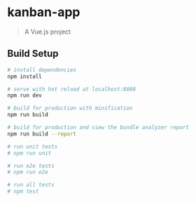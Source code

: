 # kanban-app

> A Vue.js project

## Build Setup

```bash
# install dependencies
npm install

# serve with hot reload at localhost:8080
npm run dev

# build for production with minification
npm run build

# build for production and view the bundle analyzer report
npm run build --report

# run unit tests
# npm run unit

# run e2e tests
# npm run e2e

# run all tests
# npm test
```

